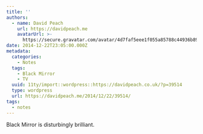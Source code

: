 ```yaml
---
title: ''
authors:
  - name: David Peach
    url: https://davidpeach.me
    avatarUrl: >-
      https://secure.gravatar.com/avatar/4d7faf5eee1f055a85788c44936b8995eaab6dfb004e7854ec747ccb272e91ee?s=96&d=mm&r=g
date: 2014-12-22T23:05:00.000Z
metadata:
  categories:
    - Notes
  tags:
    - Black Mirror
    - TV
  uuid: 11ty/import::wordpress::https://davidpeach.co.uk/?p=39514
  type: wordpress
  url: https://davidpeach.me/2014/12/22/39514/
tags:
  - notes
---
```

Black Mirror is disturbingly brilliant.